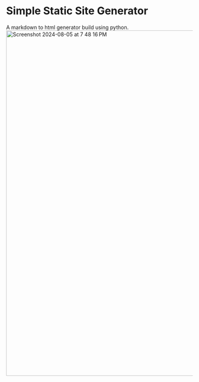 # Simple Static Site Generator
A markdown to html generator build using python.
<img width="933" alt="Screenshot 2024-08-05 at 7 48 16 PM" src="https://github.com/user-attachments/assets/f1a36da5-ff0e-418c-9eff-d235082d9ad8">

